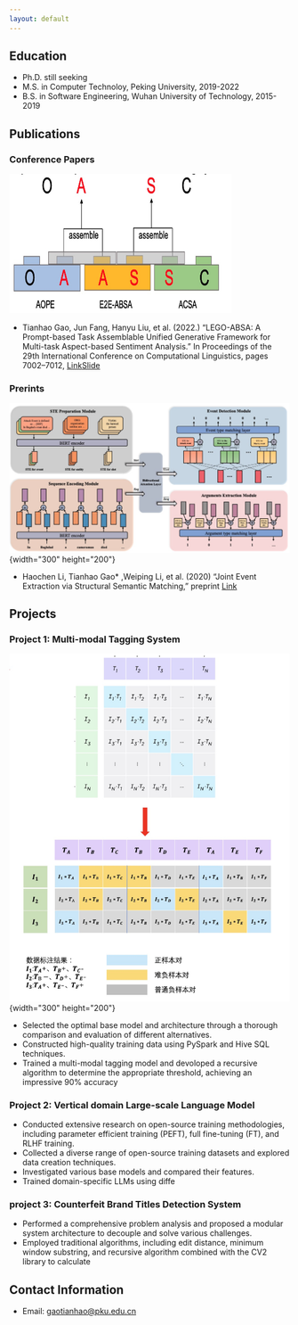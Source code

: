 ```yaml
---
layout: default
---
```

<!-- 
Text can be **bold**, _italic_, or ~~strikethrough~~.

[Link to another page](./another-page.html).

There should be whitespace between paragraphs.

There should be whitespace between paragraphs. We recommend including a README, or a file with information about your project.

### Definition lists can be used with HTML syntax.

<dl>
<dt>Name</dt>
<dd>Tianhao Gao</dd>
</dl>

```
Long, single-line code blocks should not wrap. They should horizontally scroll if they are too long. This line should be long enough to demonstrate this.
```

```
The final element.
```

# Education

This is a normal paragraph following a header. GitHub is a code hosting platform for version control and collaboration. It lets you and others work together on projects from anywhere.

# Papers
  ## Conference
> This is a blockquote following a header.
>
> When something is important enough, you do it even if the odds are not in your favor.
  ## preprint
# Experience

```js
// Javascript code with syntax highlighting.
var fun = function lang(l) {
  dateformat.i18n = require('./lang/' + l)
  return true;
}
```

```ruby
# Ruby code with syntax highlighting
GitHubPages::Dependencies.gems.each do |gem, version|
  s.add_dependency(gem, "= #{version}")
end
```

#### Header 4

*   This is an unordered list following a header.
*   This is an unordered list following a header.
*   This is an unordered list following a header.

##### Header 5

1.  This is an ordered list following a header.
2.  This is an ordered list following a header.
3.  This is an ordered list following a header.

###### Header 6

| head1        | head two          | three |
|:-------------|:------------------|:------|
| ok           | good swedish fish | nice  |
| out of stock | good and plenty   | nice  |
| ok           | good `oreos`      | hmm   |
| ok           | good `zoute` drop | yumm  |

### There's a horizontal rule below this.

* * *

### Here is an unordered list:

*   Item foo
*   Item bar
*   Item baz
*   Item zip

### And an ordered list:

1.  Item one
1.  Item two
1.  Item three
1.  Item four

### And a nested list:

- level 1 item
  - level 2 item
  - level 2 item
    - level 3 item
    - level 3 item
- level 1 item
  - level 2 item
  - level 2 item
  - level 2 item
- level 1 item
  - level 2 item
  - level 2 item
- level 1 item

### Small image

![Octocat](https://github.githubassets.com/images/icons/emoji/octocat.png)

### Large image

![Branching](https://guides.github.com/activities/hello-world/branching.png)
 -->
## Education

- Ph.D. still seeking
- M.S. in Computer Technoloy, Peking University, 2019-2022
- B.S. in Software  Engineering, Wuhan University of Technology, 2015-2019

## Publications
### Conference Papers

<!-- ![Link](figure/LEGO-ABSA.jpg){width="300" height="200"}  -->
<img src="figure/LEGO-ABSA.jpg" alt="LEGO-ABSA" style="width:400px;height:250px;">

- Tianhao Gao, Jun Fang, Hanyu Liu, et al. (2022.) “LEGO-ABSA: A Prompt-based Task Assemblable Unified Generative Framework for Multi-task Aspect-based Sentiment Analysis.” In Proceedings of the 29th International Conference on Computational Linguistics, pages 7002–7012, [Link](https://aclanthology.org/2022.coling-1.610.pdf)[Slide](https://docs.google.com/presentation/d/1P9n2fXcbiXS980pE7TAIdcb5upj82d1t/edit?usp=sharing&ouid=111174972996846420319&rtpof=true&sd=true)
### Prerints
![Link](figure/STE.jpg){width="300" height="200"} 

- Haochen Li, Tianhao Gao* ,Weiping Li, et al. (2020) “Joint Event Extraction via Structural Semantic Matching,” preprint [Link](https://arxiv.org/abs/2306.03469)


## Projects

### Project 1: Multi-modal Tagging System
![Link](figure/multimodal-loss.jpg){width="300" height="200"} 


- Selected the optimal base model and architecture through a thorough comparison and evaluation of different alternatives.
- Constructed high-quality training data using PySpark and Hive SQL techniques.
- Trained a multi-modal tagging model and devoloped a recursive algorithm to determine the appropriate threshold, achieving an impressive 90% accuracy

### Project 2: Vertical domain Large-scale Language Model 

- Conducted extensive research on open-source training methodologies, including parameter efficient training (PEFT), full fine-tuning
(FT), and RLHF training.
- Collected a diverse range of open-source training datasets and explored data creation techniques.
- Investigated various base models and compared their features.
- Trained domain-specific LLMs using diffe

### project 3: Counterfeit Brand Titles Detection System
- Performed a comprehensive problem analysis and proposed a modular system architecture to decouple and solve various challenges.
- Employed traditional algorithms, including edit distance, minimum window substring, and recursive algorithm combined with the
CV2 library to calculate 

## Contact Information

- Email: gaotianhao@pku.edu.cn
